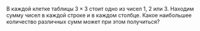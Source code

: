 В  каждой  клетке  таблицы  $3\times 3$  стоит  одно  из  чисел 1, 2 или 3. Находим сумму чисел в каждой строке и в каждом столбце. Какое наибольшее количество различных сумм может при этом получиться?